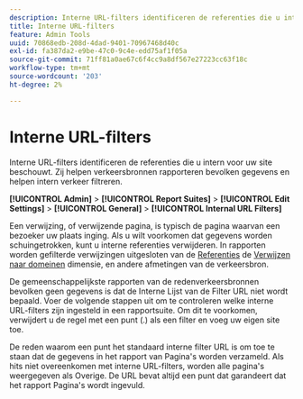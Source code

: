 ```yaml
---
description: Interne URL-filters identificeren de referenties die u intern voor uw site beschouwt. Zij helpen verkeersbronnen rapporteren bevolken gegevens en helpen intern verkeer filtreren.
title: Interne URL-filters
feature: Admin Tools
uuid: 70868edb-208d-4dad-9401-70967468d40c
exl-id: fa387da2-e9be-47c0-9c4e-edd75af1f05a
source-git-commit: 71ff81a0ae67c6f4cc9a8df567e27223cc63f18c
workflow-type: tm+mt
source-wordcount: '203'
ht-degree: 2%

---
```



# Interne URL-filters

Interne URL-filters identificeren de referenties die u intern voor uw site beschouwt. Zij helpen verkeersbronnen rapporteren bevolken gegevens en helpen intern verkeer filtreren.

**[!UICONTROL Admin]** > **[!UICONTROL Report Suites]** > **[!UICONTROL Edit Settings]** > **[!UICONTROL General]** > **[!UICONTROL Internal URL Filters]**

Een verwijzing, of verwijzende pagina, is typisch de pagina waarvan een bezoeker uw plaats inging. Als u wilt voorkomen dat gegevens worden schuingetrokken, kunt u interne referenties verwijderen. In rapporten worden gefilterde verwijzingen uitgesloten van de [Referenties](/help/components/dimensions/referrer.md) de [Verwijzen naar domeinen](/help/components/dimensions/referring-domain.md) dimensie, en andere afmetingen van de verkeersbron.

De gemeenschappelijkste rapporten van de redenverkeersbronnen bevolken geen gegevens is dat de Interne Lijst van de Filter URL niet wordt bepaald. Voer de volgende stappen uit om te controleren welke interne URL-filters zijn ingesteld in een rapportsuite. Om dit te voorkomen, verwijdert u de regel met een punt (.) als een filter en voeg uw eigen site toe.

De reden waarom een punt het standaard interne filter URL is om toe te staan dat de gegevens in het rapport van Pagina&#39;s worden verzameld. Als hits niet overeenkomen met interne URL-filters, worden alle pagina&#39;s weergegeven als Overige. De URL bevat altijd een punt dat garandeert dat het rapport Pagina&#39;s wordt ingevuld.
